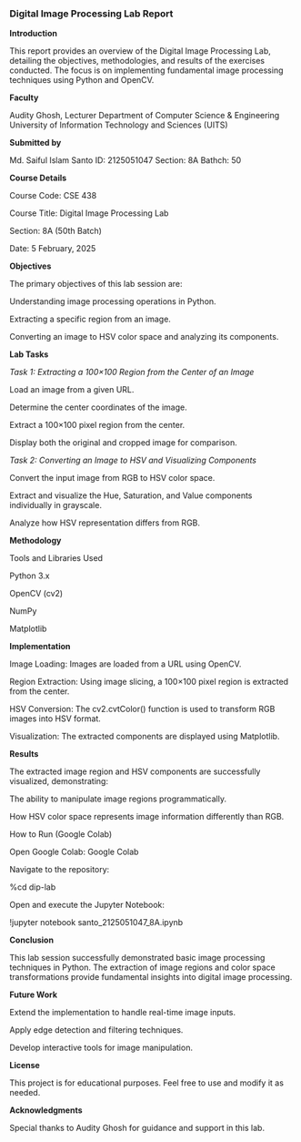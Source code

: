 ### Digital Image Processing Lab Report

**Introduction**

This report provides an overview of the Digital Image Processing Lab, detailing the objectives, methodologies, and results of the exercises conducted. The focus is on implementing fundamental image processing techniques using Python and OpenCV.

**Faculty**

Audity Ghosh, Lecturer
Department of Computer Science & Engineering University of Information Technology and Sciences (UITS)

**Submitted by**

Md. Saiful Islam Santo 
ID: 2125051047 
Section: 8A Bathch: 50


**Course Details**

Course Code: CSE 438

Course Title: Digital Image Processing Lab

Section: 8A (50th Batch)

Date: 5 February, 2025


**Objectives**

The primary objectives of this lab session are:

Understanding image processing operations in Python.

Extracting a specific region from an image.

Converting an image to HSV color space and analyzing its components.


**Lab Tasks**

*Task 1: Extracting a 100×100 Region from the Center of an Image*

Load an image from a given URL.

Determine the center coordinates of the image.

Extract a 100×100 pixel region from the center.

Display both the original and cropped image for comparison.

*Task 2: Converting an Image to HSV and Visualizing Components*

Convert the input image from RGB to HSV color space.

Extract and visualize the Hue, Saturation, and Value components individually in grayscale.

Analyze how HSV representation differs from RGB.


**Methodology**

Tools and Libraries Used

Python 3.x

OpenCV (cv2)

NumPy

Matplotlib


**Implementation**

Image Loading: Images are loaded from a URL using OpenCV.

Region Extraction: Using image slicing, a 100×100 pixel region is extracted from the center.

HSV Conversion: The cv2.cvtColor() function is used to transform RGB images into HSV format.

Visualization: The extracted components are displayed using Matplotlib.


**Results**

The extracted image region and HSV components are successfully visualized, demonstrating:

The ability to manipulate image regions programmatically.

How HSV color space represents image information differently than RGB.

How to Run (Google Colab)

Open Google Colab: Google Colab

Navigate to the repository:

%cd dip-lab

Open and execute the Jupyter Notebook:

!jupyter notebook santo_2125051047_8A.ipynb


**Conclusion**

This lab session successfully demonstrated basic image processing techniques in Python. The extraction of image regions and color space transformations provide fundamental insights into digital image processing.


**Future Work**

Extend the implementation to handle real-time image inputs.

Apply edge detection and filtering techniques.

Develop interactive tools for image manipulation.


**License**

This project is for educational purposes. Feel free to use and modify it as needed.

**Acknowledgments**

Special thanks to Audity Ghosh for guidance and support in this lab.
